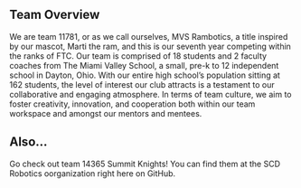 ## Team Overview

  We are team 11781, or as we call ourselves, MVS Rambotics, a title inspired by our mascot, Marti the ram, and this is our seventh year competing within the ranks of FTC. Our team is comprised of 18 students and 2 faculty coaches from The Miami Valley School, a small, pre-k to 12 independent school in Dayton, Ohio. With our entire high school’s population sitting at 162 students, the level of interest our club attracts is a testament to our collaborative and engaging atmosphere. In terms of team culture, we aim to foster creativity, innovation, and cooperation both within our team workspace and amongst our mentors and mentees.

## Also...

Go check out team 14365 Summit Knights! You can find them at the SCD Robotics oorganization right here on GitHub.
